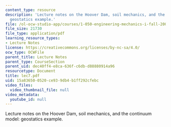```yaml
---
content_type: resource
description: 'Lecture notes on the Hoover Dam, soil mechanics, and the continuum model:
  geostatics example.'
file: /ol-ocw-studio-app/courses/1-050-engineering-mechanics-i-fall-2007/15a836500520ce939db4b1ff292cfebc_lec7.pdf
file_size: 21730
file_type: application/pdf
learning_resource_types:
- Lecture Notes
license: https://creativecommons.org/licenses/by-nc-sa/4.0/
ocw_type: OCWFile
parent_title: Lecture Notes
parent_type: CourseSection
parent_uid: dec40ff4-e8ca-636f-c6db-d88880914a96
resourcetype: Document
title: lec7.pdf
uid: 15a83650-0520-ce93-9db4-b1ff292cfebc
video_files:
  video_thumbnail_file: null
video_metadata:
  youtube_id: null
---
```

Lecture notes on the Hoover Dam, soil mechanics, and the continuum model: geostatics example.